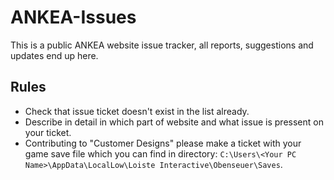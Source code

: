 # ANKEA-Issues
This is a public ANKEA website issue tracker, all reports, suggestions and updates end up here.

## Rules
* Check that issue ticket doesn't exist in the list already.
* Describe in detail in which part of website and what issue is pressent on your ticket.
* Contributing to "Customer Designs" please make a ticket with your game save file which you can find in directory:
 `C:\Users\<Your PC Name>\AppData\LocalLow\Loiste Interactive\Obenseuer\Saves`.
